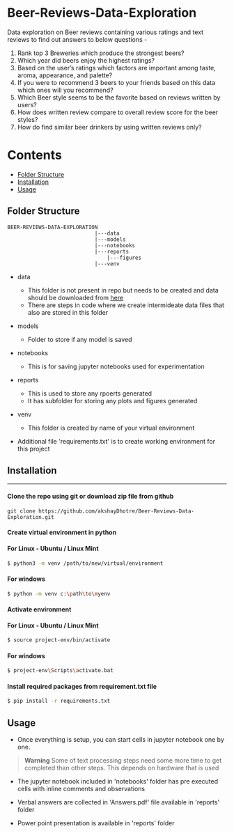 # Beer-Reviews-Data-Exploration
Data exploration on Beer reviews containing various ratings and text reviews to find out answers to below questions - 

1.	Rank top 3 Breweries which produce the strongest beers?
2.	Which year did beers enjoy the highest ratings? 
3.	Based on the user’s ratings which factors are important among taste, aroma, appearance, and palette?
4.	If you were to recommend 3 beers to your friends based on this data which ones will you recommend?
5.	Which Beer style seems to be the favorite based on reviews written by users? 
6.	How does written review compare to overall review score for the beer styles?
7.	How do find similar beer drinkers by using written reviews only? 

Contents
========

 * [Folder Structure](#folder_structure)
 * [Installation](#installation)
 * [Usage](#usage)


## Folder Structure
````
BEER-REVIEWS-DATA-EXPLORATION
                            |---data
                            |---models
                            |---notebooks
                            |---reports
                                |---figures
                            |---venv
````

- data
  - This folder is not present in repo but needs to be created and data should be downloaded from [here](https://drive.google.com/open?id=1e-kyoB97a5tnE7X4T4Es4FHi4g6Trefq)
  - There are steps in code where we create intermideate data files that also are stored in this folder
- models
  - Folder to store if any model is saved 
- notebooks
  - This is for saving jupyter notebooks used for experimentation
- reports
  - This is used to store any rpoerts generated
  - It has subfolder for storing any plots and figures generated
- venv
  - This folder is created by name of your virtual environment

- Additional file 'requirements.txt' is to create working environment for this project


## Installation
----
#### Clone the repo using git or download zip file from github
````
git clone https://github.com/akshayDhotre/Beer-Reviews-Data-Exploration.git
````

#### Create virtual environment in python
#### For Linux - Ubuntu / Linux Mint
```bash
$ python3 -m venv /path/to/new/virtual/environment
```
#### For windows 
```bash
$ python -m venv c:\path\to\myenv
```

#### Activate environment 
#### For Linux - Ubuntu / Linux Mint
```bash
$ source project-env/bin/activate
```
#### For windows 
```bash
$ project-env\Scripts\activate.bat
```

#### Install required packages from requirement.txt file
```bash
$ pip install -r requirements.txt
```

## Usage
- Once everything is setup, you can start cells in jupyter notebook one by one.
> **Warning**
> Some of text processing steps need some more time to get completed than other steps. This depends on hardware that is used

- The jupyter notebook included in 'notebooks' folder has pre executed cells with inline comments and observations

- Verbal answers are collected in 'Answers.pdf' file available in 'reports' folder
- Power point presentation is available in 'reports' folder
